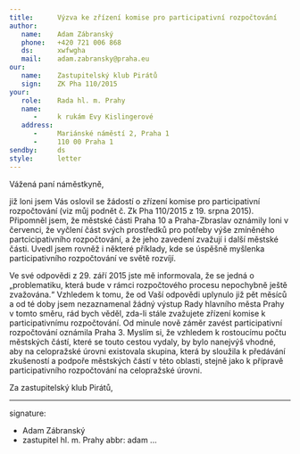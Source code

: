```yaml
---
title:      Výzva ke zřízení komise pro participativní rozpočtování
author:
   name:    Adam Zábranský
   phone:   +420 721 006 868
   ds:      xwfwgha
   mail:    adam.zabransky@praha.eu
our:
   name:    Zastupitelský klub Pirátů
   sign:    ZK Pha 110/2015
your:
   role:    Rada hl. m. Prahy
   name:    
      -     k rukám Evy Kislingerové
   address:
      -     Mariánské náměstí 2, Praha 1
      -     110 00 Praha 1
sendby:     ds
style:      letter
---
```


Vážená paní náměstkyně, 

již loni jsem Vás oslovil se žádostí o zřízení komise pro participativní rozpočtování (viz můj podnět č. Zk Pha 110/2015 z 19. srpna 2015). Připomněl jsem, že městské části Praha 10 a Praha-Zbraslav oznámily loni v červenci, že vyčlení část svých prostředků pro potřeby výše zmíněného partcicipativního rozpočtování, a že jeho zavedení zvažují i další městské části. Uvedl jsem rovněž i některé příklady, kde se úspěšně myšlenka participativního rozpočtování ve světě rozvíjí.

Ve své odpovědi z 29. září 2015 jste mě informovala, že se jedná o „problematiku, která bude v rámci rozpočtového procesu nepochybně ještě zvažována.“ Vzhledem k tomu, že od Vaší odpovědi uplynulo již pět měsíců a od té doby jsem nezaznamenal žádný výstup Rady hlavního města Prahy v tomto směru, rád bych věděl, zda-li stále zvažujete zřízení komise k participativnímu rozpočtování. Od minule nově záměr zavést participativní rozpočtování oznámila Praha 3. Myslím si, že vzhledem k rostoucímu počtu městských částí, které se touto cestou vydaly, by bylo nanejvýš vhodné, aby na celopražské úrovni existovala skupina, která by sloužila k předávání zkušeností a podpoře městských částí v této oblasti, stejně jako k přípravě participativního rozpočtování na celopražské úrovni.

Za zastupitelský klub Pirátů,

---
signature:
  - Adam Zábranský
  - zastupitel hl. m. Prahy
abbr:       adam
...
